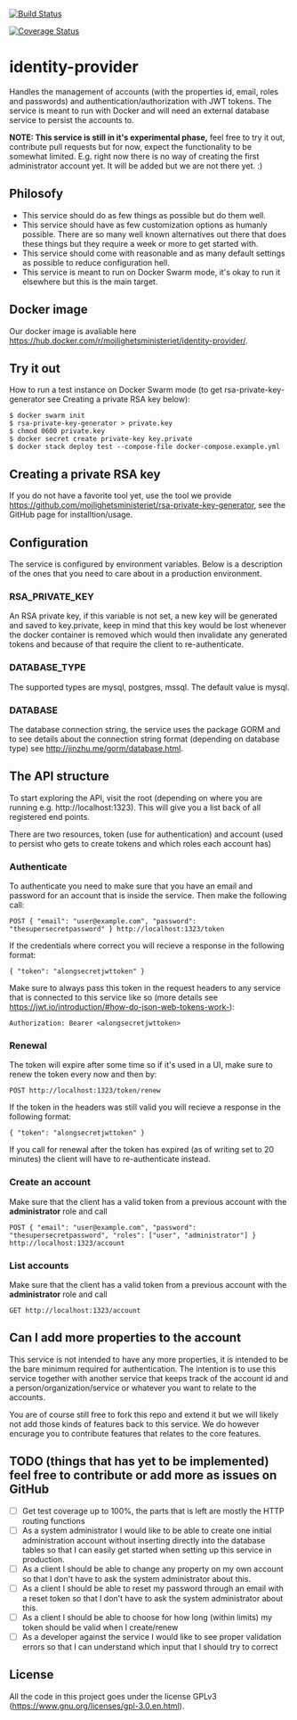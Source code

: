 [![Build Status](https://travis-ci.org/mojlighetsministeriet/identity-provider.svg?branch=master)](https://travis-ci.org/mojlighetsministeriet/identity-provider)

[![Coverage Status](https://coveralls.io/repos/github/mojlighetsministeriet/identity-provider/badge.svg?branch=master)](https://coveralls.io/github/mojlighetsministeriet/identity-provider?branch=master)

# identity-provider

Handles the management of accounts (with the properties id, email, roles and passwords) and authentication/authorization with JWT tokens. The service is meant to run with Docker and will need an external database service to persist the accounts to.

**NOTE: This service is still in it's experimental phase,** feel free to try it out, contribute pull requests but for now, expect the functionality to be somewhat limited. E.g. right now there is no way of creating the first administrator account yet. It will be added but we are not there yet. :)

## Philosofy

* This service should do as few things as possible but do them well.
* This service should have as few customization options as humanly possible. There are so many well known alternatives out there that does these things but they require a week or more to get started with.
* This service should come with reasonable and as many default settings as possible to reduce configuration hell.
* This service is meant to run on Docker Swarm mode, it's okay to run it elsewhere but this is the main target.

## Docker image

Our docker image is avaliable here https://hub.docker.com/r/mojlighetsministeriet/identity-provider/.

## Try it out

How to run a test instance on Docker Swarm mode (to get rsa-private-key-generator see Creating a private RSA key below):

    $ docker swarm init
    $ rsa-private-key-generator > private.key
    $ chmod 0600 private.key
    $ docker secret create private-key key.private
    $ docker stack deploy test --compose-file docker-compose.example.yml

## Creating a private RSA key

If you do not have a favorite tool yet, use the tool we provide https://github.com/mojlighetsministeriet/rsa-private-key-generator, see the GitHub page for installtion/usage.

## Configuration

The service is configured by environment variables. Below is a description of the ones that you need to care about in a production environment.

### RSA_PRIVATE_KEY

An RSA private key, if this variable is not set, a new key will be generated and saved to key.private, keep in mind that this key would be lost whenever the docker container is removed which would then invalidate any generated tokens and because of that require the client to re-authenticate.

### DATABASE_TYPE

The supported types are mysql, postgres, mssql. The default value is mysql.

### DATABASE

The database connection string, the service uses the package GORM and to see details about the connection string format (depending on database type) see http://jinzhu.me/gorm/database.html.

## The API structure

To start exploring the API, visit the root (depending on where you are running e.g. http://localhost:1323). This will give you a list back of all registered end points.

There are two resources, token (use for authentication) and account (used to persist who gets to create tokens and which roles each account has)

### Authenticate

To authenticate you need to make sure that you have an email and password for an account that is inside the service. Then make the following call:

    POST { "email": "user@example.com", "password": "thesupersecretpassword" } http://localhost:1323/token

If the credentials where correct you will recieve a response in the following format:

    { "token": "alongsecretjwttoken" }

Make sure to always pass this token in the request headers to any service that is connected to this service like so (more details see https://jwt.io/introduction/#how-do-json-web-tokens-work-):

    Authorization: Bearer <alongsecretjwttoken>

### Renewal

The token will expire after some time so if it's used in a UI, make sure to renew the token every now and then by:

    POST http://localhost:1323/token/renew

If the token in the headers was still valid you will recieve a response in the following format:

    { "token": "alongsecretjwttoken" }

If you call for renewal after the token has expired (as of writing set to 20 minutes) the client will have to re-authenticate instead.

### Create an account

Make sure that the client has a valid token from a previous account with the **administrator** role and call

    POST { "email": "user@example.com", "password": "thesupersecretpassword", "roles": ["user", "administrator"] } http://localhost:1323/account

### List accounts

Make sure that the client has a valid token from a previous account with the **administrator** role and call

    GET http://localhost:1323/account

## Can I add more properties to the account

This service is not intended to have any more properties, it is intended to be the bare minimum required for authentication. The intention is to use this service together with another service that keeps track of the account id and a person/organization/service or whatever you want to relate to the accounts.

You are of course still free to fork this repo and extend it but we will likely not add those kinds of features back to this service. We do however encurage you to contribute features that relates to the core features.

## TODO (things that has yet to be implemented) feel free to contribute or add more as issues on GitHub

- [ ] Get test coverage up to 100%, the parts that is left are mostly the HTTP routing functions
- [ ] As a system administrator I would like to be able to create one initial administration account without inserting directly into the database tables so that I can easily get started when setting up this service in production.
- [ ] As a client I should be able to change any property on my own account so that I don't have to ask the system administrator about this.
- [ ] As a client I should be able to reset my password through an email with a reset token so that I don't have to ask the system administrator about this.
- [ ] As a client I should be able to choose for how long (within limits) my token should be valid when I create/renew
- [ ] As a developer against the service I would like to see proper validation errors so that I can understand which input that I should try to correct

## License

All the code in this project goes under the license GPLv3 (https://www.gnu.org/licenses/gpl-3.0.en.html).
